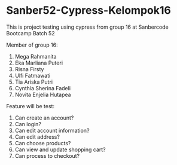 # Sanber52-Cypress-Kelompok16
This is project testing using cypress from group 16 at Sanbercode Bootcamp Batch 52

Member of group 16:
1. Mega Rahmanita
2. Eka Marliana Puteri
3. Risna Firsty
4. Ulfi Fatmawati
5. Tia Ariska Putri
6. Cynthia Sherina Fadeli
7. Novita Enjelia Hutapea

Feature will be test:
1. Can create an account?
2. Can login?
3. Can edit account information?
4. Can edit address?
5. Can choose products?
6. Can view and update shopping cart?
7. Can process to checkout?
